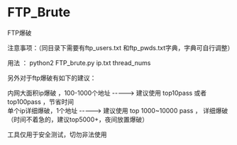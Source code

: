 # FTP_Brute

FTP爆破

注意事项：（同目录下需要有ftp_users.txt 和ftp_pwds.txt字典，字典可自行调整）

用法 ：
python2  FTP_brute.py   ip.txt   thread_nums

另外对于ftp爆破有如下的建议：

内网大面积ip爆破 ，100-1000个地址   ----->   建议使用 top10pass 或者 top100pass ，节省时间  
单个ip详细爆破，1个地址 -----> 建议使用 top 1000~10000 pass ， 详细爆破
（时间不着急的，建议top5000+，夜间放置爆破）

工具仅用于安全测试，切勿非法使用
